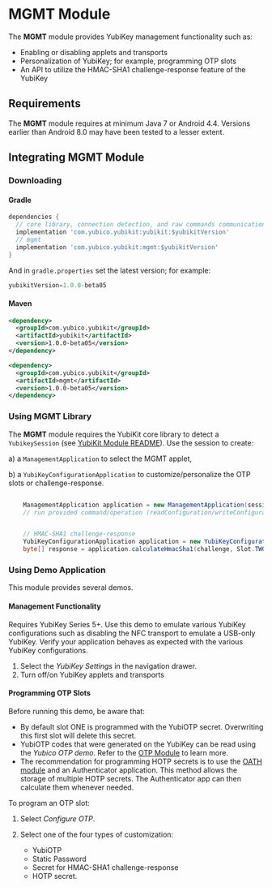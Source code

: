 # MGMT Module
The **MGMT** module provides YubiKey management functionality such as:
* Enabling or disabling applets and transports
* Personalization of YubiKey; for example, programming OTP slots
* An API to utilize the HMAC-SHA1 challenge-response feature of the YubiKey


## Requirements
The **MGMT** module requires at minimum Java 7 or Android 4.4. Versions earlier than Android 8.0 may have been tested to a lesser extent.


## Integrating MGMT Module <a name="integration_steps"></a>
### Downloading
#### Gradle

```gradle
dependencies {  
  // core library, connection detection, and raw commands communication with YubiKey
  implementation 'com.yubico.yubikit:yubikit:$yubikitVersion'
  // mgmt
  implementation 'com.yubico.yubikit:mgmt:$yubikitVersion'
}
```
And in `gradle.properties` set the latest version; for example:
```gradle
yubikitVersion=1.0.0-beta05
```

#### Maven
```xml
<dependency>
  <groupId>com.yubico.yubikit</groupId>
  <artifactId>yubikit</artifactId>
  <version>1.0.0-beta05</version>
</dependency>

<dependency>
  <groupId>com.yubico.yubikit</groupId>
  <artifactId>mgmt</artifactId>
  <version>1.0.0-beta05</version>
</dependency>
```
### Using MGMT Library <a name="using_lib"></a>

The **MGMT** module requires the YubiKit core library to detect a `YubikeySession` (see [YubiKit Module README](../yubikit/README.md)). Use the session to create:

a) a `ManagementApplication` to select the MGMT applet,

b) a `YubiKeyConfigurationApplication` to customize/personalize the OTP slots or challenge-response.

```java

    ManagementApplication application = new ManagementApplication(session);
    // run provided command/operation (readConfiguration/writeConfiguration)


    // HMAC-SHA1 challenge-response
    YubiKeyConfigurationApplication application = new YubiKeyConfigurationApplication(session);
    byte[] response = application.calculateHmacSha1(challenge, Slot.TWO);

```

### Using Demo Application <a name="using_demo"></a>
This module provides several demos.


#### Management Functionality
Requires YubiKey Series 5+. Use this demo to emulate various YubiKey configurations such as disabling the NFC transport to emulate a USB-only YubiKey. Verify your application behaves as expected with the various YubiKey configurations.

1. Select the *YubiKey Settings* in the navigation drawer.
2. Turn off/on YubiKey applets and transports


#### Programming OTP Slots
Before running this demo, be aware that:
* By default slot ONE is programmed with the YubiOTP secret. Overwriting this first slot will delete this secret.
* YubiOTP codes that were generated on the YubiKey can be read using the *Yubico OTP demo*. Refer to the [OTP Module](../otp/README.md) to learn more.
* The recommendation for programming HOTP secrets is to use the [OATH module](../oath/README.md) and an Authenticator application. This method allows the storage of multiple HOTP secrets. The Authenticator app can then calculate them whenever needed.

To program an OTP slot:

1. Select *Configure OTP*.
2. Select one of the four types of customization:

   * YubiOTP
   * Static Password
   * Secret for HMAC-SHA1 challenge-response
   * HOTP secret.
